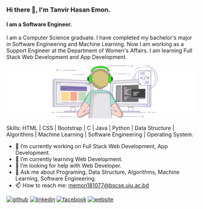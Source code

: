 ### Hi there 👋, I'm Tanvir Hasan Emon.
#### I am a Software Engineer.


I am a Computer Science graduate. I have completed my bachelor's major in Software Engineering and Machine Learning. Now I am working as a Support Engineer at the Department of Women's Affairs. I am learning Full Stack Web Development and App Development.

![I am a Software Engineer.](https://raw.githubusercontent.com/leorrose/leorrose/master/readme_header.gif)

Skills: HTML | CSS | Bootstrap | C | Java | Python | Data Structure | Algorithms | Machine Learning | Software Engineering | Operating System.

- 🔭 I’m currently working on Full Stack Web Development, App Development. 
- 🌱 I’m currently learning Web Development. 
- 🤔 I’m looking for help with Web Developer. 
- 💬 Ask me about Programing, Data Structure, Algorithms, Machine Learning, Software Engineering. 
- 📫 How to reach me: memon181077@bscse.uiu.ac.bd 


[<img src='https://cdn.jsdelivr.net/npm/simple-icons@3.0.1/icons/github.svg' alt='github' height='40'>](https://github.com/tanvir0908)  [<img src='https://cdn.jsdelivr.net/npm/simple-icons@3.0.1/icons/linkedin.svg' alt='linkedin' height='40'>](https://www.linkedin.com/in/tanvir-hasan-emon/)  [<img src='https://cdn.jsdelivr.net/npm/simple-icons@3.0.1/icons/facebook.svg' alt='facebook' height='40'>](https://www.facebook.com/tanvir.emon.353)  [<img src='https://cdn.jsdelivr.net/npm/simple-icons@3.0.1/icons/icloud.svg' alt='website' height='40'>](https://tanvir0908.github.io/Tanvir_Hasan_Emon_Personal_Site/)  

